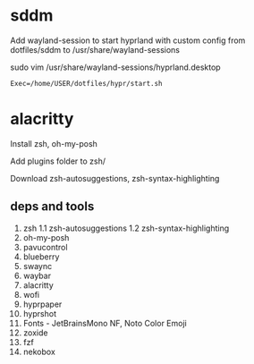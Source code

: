# sddm
Add wayland-session to start hyprland with custom config
from dotfiles/sddm to /usr/share/wayland-sessions

sudo vim /usr/share/wayland-sessions/hyprland.desktop

`Exec=/home/USER/dotfiles/hypr/start.sh`

# alacritty
Install zsh, oh-my-posh

Add plugins folder to zsh/

Download zsh-autosuggestions, zsh-syntax-highlighting


## deps and tools

1. zsh
1.1 zsh-autosuggestions
1.2 zsh-syntax-highlighting
2. oh-my-posh
3. pavucontrol
4. blueberry
5. swaync
6. waybar
7. alacritty
8. wofi
9. hyprpaper
10. hyprshot
11. Fonts - JetBrainsMono NF, Noto Color Emoji
12. zoxide
13. fzf
14. nekobox